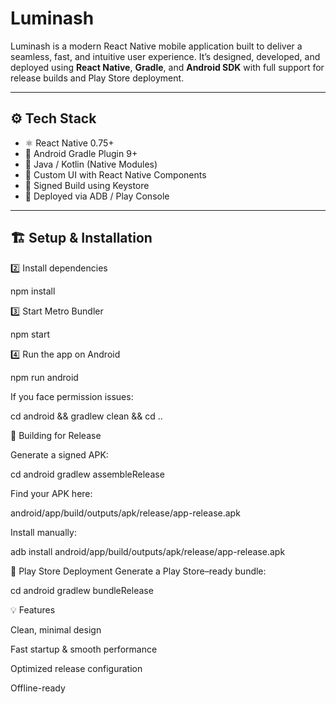#  Luminash

Luminash is a modern React Native mobile application built to deliver a seamless, fast, and intuitive user experience. It’s designed, developed, and deployed using **React Native**, **Gradle**, and **Android SDK** with full support for release builds and Play Store deployment.

---

## ⚙️ Tech Stack
- ⚛️ React Native 0.75+
- 🧱 Android Gradle Plugin 9+
- 🧰 Java / Kotlin (Native Modules)
- 🎨 Custom UI with React Native Components
- 🔐 Signed Build using Keystore
- 🚀 Deployed via ADB / Play Console

---

## 🏗️ Setup & Installation

2️⃣ Install dependencies

npm install


3️⃣ Start Metro Bundler

npm start

4️⃣ Run the app on Android

npm run android

If you face permission issues:

cd android && gradlew clean && cd ..

📱 Building for Release

Generate a signed APK:

cd android
gradlew assembleRelease

Find your APK here:

android/app/build/outputs/apk/release/app-release.apk

Install manually:

adb install android/app/build/outputs/apk/release/app-release.apk


🏪 Play Store Deployment
Generate a Play Store–ready bundle:

cd android
gradlew bundleRelease

💡 Features

Clean, minimal design

Fast startup & smooth performance

Optimized release configuration

Offline-ready

